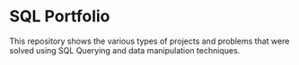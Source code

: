 # SQL Portfolio 

This repository shows the various types of projects and problems that were solved using SQL Querying and data manipulation techniques.
